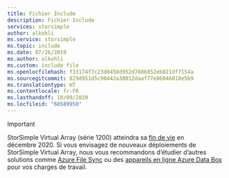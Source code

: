 ```yaml
---
title: Fichier Include
description: Fichier Include
services: storsimple
author: alkohli
ms.service: storsimple
ms.topic: include
ms.date: 07/26/2019
ms.author: alkohli
ms.custom: include file
ms.openlocfilehash: f33174f7c23d0458d952d7606852eb821df7154a
ms.sourcegitcommit: 829d951d5c90442a38012daaf77e86046018e5b9
ms.translationtype: HT
ms.contentlocale: fr-FR
ms.lasthandoff: 10/09/2020
ms.locfileid: "68589950"
---
```

> [!IMPORTANT]
> StorSimple Virtual Array (série 1200) atteindra sa [fin de vie](https://support.microsoft.com/lifecycle/search?alpha=Azure%20StorSimple%201200%20Series) en décembre 2020. Si vous envisagez de nouveaux déploiements de StorSimple Virtual Array, nous vous recommandons d’étudier d’autres solutions comme [Azure File Sync](../articles/storage/files/storage-sync-files-deployment-guide.md) ou des [appareils en ligne Azure Data Box](https://docs.microsoft.com/azure/databox-online/) pour vos charges de travail.



